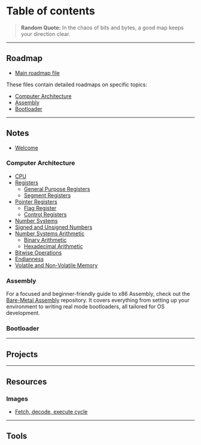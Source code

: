 # Table of contents

> **Random Quote:** In the chaos of bits and bytes, a good map keeps your direction clear.

---

## Roadmap

+ [Main roadmap file](./roadmap/README.md)

These files contain detailed roadmaps on specific topics:

+ [Computer Architecture](./roadmap/01_computer_architecture.md)
+ [Assembly](./roadmap/02_assembly.md)
+ [Bootloader](./roadmap/03_bootloader.md)

---

## Notes

+ [Welcome](./notes/README.md)

### Computer Architecture

+ [CPU](./notes/01_computer_architecture/01_cpu.md)
+ [Registers](./notes/01_computer_architecture/02_registers.md)
    + [General Purpose Registers](./notes/01_computer_architecture/03_general_purpose_registers.md)
    + [Segment Registers](./notes/01_computer_architecture/04_segment_registers.md)
+ [Pointer Registers](./notes/01_computer_architecture/05_pointer_registers.md)
    + [Flag Register](./notes/01_computer_architecture/06_flag_register.md)
    + [Control Registers](./notes/01_computer_architecture/07_control_registers.md)
+ [Number Systems](./notes/01_computer_architecture/08_number_systems.md)
+ [Signed and Unsigned Numbers](./notes/01_computer_architecture/09_signed_and_unsigned_numbers.md)
+ [Number Systems Arithmetic](./notes/01_computer_architecture/10_number_systems_arithmetic.md)
    + [Binary Arithmetic](./notes/01_computer_architecture/11_binary_arithmetic.md)
    + [Hexadecimal Arithmetic](./notes/01_computer_architecture/12_hexadecimal_arithmetic.md)
+ [Bitwise Operations](./notes/01_computer_architecture/13_bitwise_operations.md)
+ [Endianness](./notes/01_computer_architecture/14_endianness.md)
+ [Volatile and Non-Volatile Memory](./notes/01_computer_architecture/15_volatile_and_non_volatile_memory.md)

### Assembly

For a focused and beginner-friendly guide to x86 Assembly, check out the [Bare-Metal Assembly](https://github.com/brogrammer232/Bare-Metal-Assembly) repository. It covers everything from setting up your environment to writing real mode bootloaders, all tailored for OS development.

### Bootloader

---

## Projects

---

## Resources

### Images

+ [Fetch, decode, execute cycle](./resources/images/fetch-decode-execute-cycle.png)

---

## Tools
